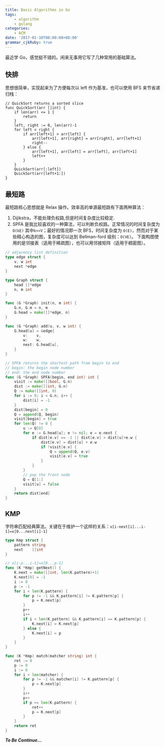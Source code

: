 ```yaml
---
title: Basic Algorithms in Go
tags:
    - algorithm
    - golang
categories:
    - ACM
date: '2017-01-10T08:00:00+08:00'
grammar_cjkRuby: true
---
```


最近学 Go，感觉挺不错的。闲来无事用它写了几种常用的基础算法。

## 快排

思想很简单，实现起来为了方便每次以 left 作为基准，也可以使用 BFS 来节省递归栈：

```golang
// QuickSort returns a sorted slice
func QuickSort(arr []int) {
	if len(arr) <= 1 {
		return
	}
	left, right := 0, len(arr)-1
	for left < right {
		if arr[left+1] > arr[left] {
			arr[left+1], arr[right] = arr[right], arr[left+1]
			right--
		} else {
			arr[left+1], arr[left] = arr[left], arr[left+1]
			left++
		}
	}
	QuickSort(arr[:left])
	QuickSort(arr[left+1:])
}
```

<!--more-->

## 最短路

最短路核心思想就是 Relax 操作。效率高的单源最短路有下面两种算法：

1. Dijikstra，不能处理负权路,但是时间复杂度比较稳定.
2. SPFA 是我比较喜欢的一种算法，可以判断负权路。正常情况的时间复杂度为`O(kE)` 其中`k<<V`；最好的情况即一次 BFS，时间复杂度为 `O(E)`，然而对于某些精心构造的图，复杂度可以达到 Bellman-ford 级别：`O(VE)`。
   下面构图使用的是邻接表（适用于稀疏图），也可以用邻接矩阵（适用于稠密图）。

```go
// adjacency list definition
type edge struct {
	v, w int
	next *edge
}

type Graph struct {
	head []*edge
	n, m int
}

func (G *Graph) init(n, m int) {
	G.n, G.m = n, m
	G.head = make([]*edge, n)
}

func (G *Graph) add(u, v, w int) {
	G.head[u] = &edge{
		v:    v,
		w:    w,
		next: G.head[u],
	}
}

// SPFA returns the shortest path from begin to end
// begin: the begin node number
// end: the end node number
func (G *Graph) SPFA(begin, end int) int {
	visit := make([]bool, G.n)
	dist := make([]int, G.n)
	Q := make([]int, 0)
	for i := 0; i < G.n; i++ {
		dist[i] = -1
	}
	dist[begin] = 0
	Q = append(Q, begin)
	visit[begin] = true
	for len(Q) != 0 {
		u := Q[0]
		for e := G.head[u]; e != nil; e = e.next {
			if dist[e.v] == -1 || dist[e.v] > dist[u]+e.w {
				dist[e.v] = dist[u] + e.w
				if !visit[e.v] {
					Q = append(Q, e.v)
					visit[e.v] = true
				}
			}
		}
		// pop the front node
		Q = Q[1:]
		visit[u] = false
	}
	return dist[end]
}
```

## KMP

字符串匹配经典算法。关键在于维护一个这样的关系：`x[i-next[i]...i-1]=x[0...next[i]-1]`

```go
type Kmp struct {
	pattern string
	next    []int
}

// x[i-p...i-1]=x[0...p-1]
func (K *Kmp) getNext() {
	K.next = make([]int, len(K.pattern)+1)
	K.next[0] = -1
	i := 0
	p := -1
	for i < len(K.pattern) {
		for p != -1 && K.pattern[i] != K.pattern[p] {
			p = K.next[p]
		}
		p++
		i++
		if i < len(K.pattern) && K.pattern[i] == K.pattern[p] {
			K.next[i] = K.next[p]
		} else {
			K.next[i] = p
		}
	}
}

func (K *Kmp) match(matcher string) int {
	ret := 0
	p := 0
	i := 0
	for i < len(matcher) {
		for p != -1 && matcher[i] != K.pattern[p] {
			p = K.next[p]
		}
		i++
		p++
		if p >= len(K.pattern) {
			ret++
			p = K.next[p]
		}
	}
	return ret
}
```

**_To Be Continue..._**
